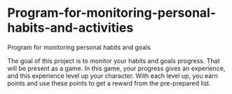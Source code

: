 # Program-for-monitoring-personal-habits-and-activities
Program for monitoring personal habits and goals 

The goal of this project is to monitor your habits and goals progress. That will be present as a game. In this game, your progress gives an experience, and this experience level up your character. With each level up, you earn points and use these points to get a reward from the pre-prepared list.
